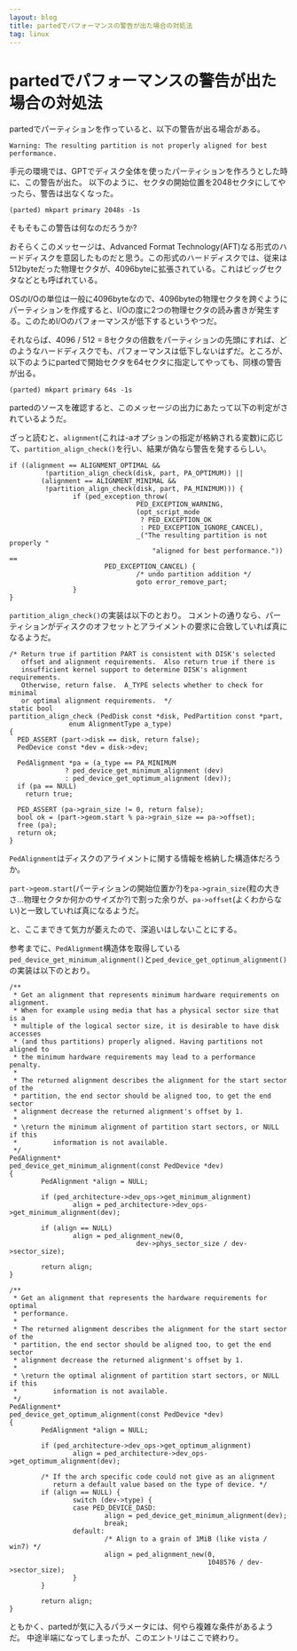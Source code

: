 ```yaml
---
layout: blog
title: partedでパフォーマンスの警告が出た場合の対処法
tag: linux
---
```


# partedでパフォーマンスの警告が出た場合の対処法

partedでパーティションを作っていると、以下の警告が出る場合がある。

~~~~
Warning: The resulting partition is not properly aligned for best performance.
~~~~

手元の環境では、GPTでディスク全体を使ったパーティションを作ろうとした時に、この警告が出た。
以下のように、セクタの開始位置を2048セクタにしてやったら、警告は出なくなった。

~~~~
(parted) mkpart primary 2048s -1s
~~~~

そもそもこの警告は何なのだろうか?

おそらくこのメッセージは、Advanced Format Technology(AFT)なる形式のハードディスクを意図したものだと思う。この形式のハードディスクでは、従来は512byteだった物理セクタが、4096byteに拡張されている。これはビッグセクタなどとも呼ばれている。

OSのI/Oの単位は一般に4096byteなので、4096byteの物理セクタを跨ぐようにパーティションを作成すると、I/Oの度に2つの物理セクタの読み書きが発生する。このためI/Oのパフォーマンスが低下するというやつだ。

それならば、4096 / 512 = 8セクタの倍数をパーティションの先頭にすれば、どのようなハードディスクでも、パフォーマンスは低下しないはずだ。ところが、以下のようにpartedで開始セクタを64セクタに指定してやっても、同様の警告が出る。

~~~~
(parted) mkpart primary 64s -1s
~~~~

partedのソースを確認すると、このメッセージの出力にあたって以下の判定がされているようだ。

ざっと読むと、`alignment`(これは-aオプションの指定が格納される変数)に応じて、`partition_align_check()`を行い、結果が偽なら警告を発するらしい。

~~~~
if ((alignment == ALIGNMENT_OPTIMAL &&
		 !partition_align_check(disk, part, PA_OPTIMUM)) ||
		(alignment == ALIGNMENT_MINIMAL &&
		 !partition_align_check(disk, part, PA_MINIMUM))) {
				if (ped_exception_throw(
								PED_EXCEPTION_WARNING,
								(opt_script_mode
								 ? PED_EXCEPTION_OK
								 : PED_EXCEPTION_IGNORE_CANCEL),
								_("The resulting partition is not properly "
									"aligned for best performance.")) ==
						PED_EXCEPTION_CANCEL) {
								/* undo partition addition */
								goto error_remove_part;
				}
}
~~~~

`partition_align_check()`の実装は以下のとおり。
コメントの通りなら、パーティションがディスクのオフセットとアライメントの要求に合致していれば真になるようだ。

~~~~
/* Return true if partition PART is consistent with DISK's selected
   offset and alignment requirements.  Also return true if there is
   insufficient kernel support to determine DISK's alignment requirements.
   Otherwise, return false.  A_TYPE selects whether to check for minimal
   or optimal alignment requirements.  */
static bool
partition_align_check (PedDisk const *disk, PedPartition const *part,
		       enum AlignmentType a_type)
{
  PED_ASSERT (part->disk == disk, return false);
  PedDevice const *dev = disk->dev;

  PedAlignment *pa = (a_type == PA_MINIMUM
		      ? ped_device_get_minimum_alignment (dev)
		      : ped_device_get_optimum_alignment (dev));
  if (pa == NULL)
    return true;

  PED_ASSERT (pa->grain_size != 0, return false);
  bool ok = (part->geom.start % pa->grain_size == pa->offset);
  free (pa);
  return ok;
}
~~~~

`PedAlignment`はディスクのアライメントに関する情報を格納した構造体だろうか。

`part->geom.start`(パーティションの開始位置か?)を`pa->grain_size`(粒の大きさ…物理セクタか何かのサイズか?)で割った余りが、`pa->offset`(よくわからない)と一致していれば真になるようだ。

と、ここまできて気力が萎えたので、深追いはしないことにする。

参考までに、`PedAlignment`構造体を取得している`ped_device_get_minimum_alignment()`と`ped_device_get_optinum_alignment()`の実装は以下のとおり。

~~~~
/**
 * Get an alignment that represents minimum hardware requirements on alignment.
 * When for example using media that has a physical sector size that is a
 * multiple of the logical sector size, it is desirable to have disk accesses
 * (and thus partitions) properly aligned. Having partitions not aligned to
 * the minimum hardware requirements may lead to a performance penalty.
 *
 * The returned alignment describes the alignment for the start sector of the
 * partition, the end sector should be aligned too, to get the end sector
 * alignment decrease the returned alignment's offset by 1.
 *
 * \return the minimum alignment of partition start sectors, or NULL if this
 *         information is not available.
 */
PedAlignment*
ped_device_get_minimum_alignment(const PedDevice *dev)
{
        PedAlignment *align = NULL;

        if (ped_architecture->dev_ops->get_minimum_alignment)
                align = ped_architecture->dev_ops->get_minimum_alignment(dev);

        if (align == NULL)
                align = ped_alignment_new(0,
                                dev->phys_sector_size / dev->sector_size);

        return align;
}

/**
 * Get an alignment that represents the hardware requirements for optimal
 * performance.
 *
 * The returned alignment describes the alignment for the start sector of the
 * partition, the end sector should be aligned too, to get the end sector
 * alignment decrease the returned alignment's offset by 1.
 *
 * \return the optimal alignment of partition start sectors, or NULL if this
 *         information is not available.
 */
PedAlignment*
ped_device_get_optimum_alignment(const PedDevice *dev)
{
        PedAlignment *align = NULL;

        if (ped_architecture->dev_ops->get_optimum_alignment)
                align = ped_architecture->dev_ops->get_optimum_alignment(dev);

        /* If the arch specific code could not give as an alignment
           return a default value based on the type of device. */
        if (align == NULL) {
                switch (dev->type) {
                case PED_DEVICE_DASD:
                        align = ped_device_get_minimum_alignment(dev);
                        break;
                default:
                        /* Align to a grain of 1MiB (like vista / win7) */
                        align = ped_alignment_new(0,
                                                  1048576 / dev->sector_size);
                }
        }

        return align;
}
~~~~

ともかく、partedが気に入るパラメータには、何やら複雑な条件があるようだ。
中途半端になってしまったが、このエントリはここで終わり。
